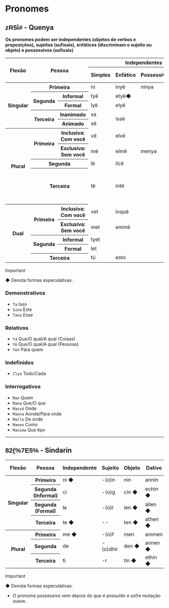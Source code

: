 # Pronomes

## <span style="font-family: 'Tengwar Annatar', sans-serif;">zR5Ì#</span> - Quenya

**Os pronomes podem ser independentes (objetos de verbos e preposições), sujeitos (sufixais), enfáticos (discriminam o sujeito ou objeto) e possessivos (sufixais)**

<table>
	<thead>
		<tr>
			<th rowspan="2">Flexão</th>
			<th colspan="2" rowspan="2">Pessoa</th>
			<th colspan="4">Independentes</th>
			<th colspan="4">Sufixais</th>
		</tr>
		<tr>
			<th>Simples</th>
			<th>Enfático</th>
			<th>Possessivo</th>
			<th>Reflexivo</th>
			<th>Nominativo</th>
			<th>Nom. Curto</th>
			<th>Acusativo</th>
			<th>Possessivo</th>
		</tr>
	</thead>
	<tr>
		<th rowspan="5">Singular</th>
		<th colspan="2">Primeira</th>
		<td>ni</td>
		<td>inyë</td>
		<td>ninya</td>
		<td>imni</td>
		<td>-nyë</td>
		<td>-n</td>
		<td rowspan="3"></td>
		<td>-nya</td>
	</tr>
	<tr>
		<th rowspan="2">Segunda</th>
		<th>Informal</th>
		<td>tyë</td>
		<td>etyë◆</td>
		<td rowspan="6"></td>
		<td>intyë</td>
		<td>-tyë</td>
		<td>-t</td>
		<td>-tya</td>
	</tr>
	<tr>
		<th>Formal</th>
		<td>lyë</td>
		<td>elyë</td>
		<td>imlë</td>
		<td>-lyë</td>
		<td>-l</td>
		<td>-lya</td>
	</tr>
	<tr>
		<th rowspan="2">Terceira</th>
		<th>Inanimado</th>
		<td>sa</td>
		<td rowspan="2">issë</td>
		<td>insa</td>
		<td rowspan="2">-ssë/-së</td>
		<td rowspan="2" colspan="2">-s</td>
		<td rowspan="2">-rya</td>
	</tr>
		<th>Animado</th>
		<td>së</td>
		<td>insë</td>
	<tr>
	</tr>
	<tr>
		<th rowspan="4">Plural</th>
		<th rowspan="2">Primeira</th>
		<th>Inclusiva: Com você</th>
		<td>vë</td>
		<td>elvë</td>
		<td>inwë</td>
		<td>-lvë</td>
		<td rowspan="9"></td>
		<td rowspan="3"></td>
		<td>-lva</td>
	</tr>
	<tr>
		<th>Exclusiva: Sem você</th>
		<td>më</td>
		<td>elmë</td>
		<td>menya</td>
		<td>immë</td>
		<td>-lmë</td>
		<td>-lma</td>
	</tr>
	<tr>
		<th colspan="2">Segunda</th>
		<td>lë</td>
		<td>ilcë</td>
		<td rowspan="7"></td>
		<td>indë</td>
		<td>-ldë</td>
		<td>-lda</td>
	</tr>
	<tr>
		<th colspan="2">Terceira</th>
		<td>të</td>
		<td>intë</td>
		<td>intë</td>
		<td>
			<p>-ntë</p>
			<p>-ltë (poético)</p>
		</td>
		<td>-t</td>
		<td>-nta/-lta</td>
	</tr>
	<tr>
		<th rowspan="5">Dual</th>
		<th rowspan="2">Primeira</th>
		<th>Inclusiva: Com você</th>
		<td>vet</td>
		<td>inquë</td>
		<td rowspan="5"></td>
		<td>-ngwë</td>
		<td rowspan="5"></td>
		<td>-ngwa</td>
	</tr>
	<tr>
		<th>Exclusiva: Sem você</th>
		<td>met</td>
		<td>emmë</td>
		<td>-mmë</td>
		<td>-mma</td>
	</tr>
	<tr>
		<th rowspan="2">Segunda</th>
		<th>Informal</th>
		<td>tyet</td>
		<td rowspan="2"></td>
		<td rowspan="2">-stë</td>
		<td rowspan="2">-sta</td>
	</tr>
	<tr>
		<th>Formal</th>
		<td>let</td>
	</tr>
	<tr>
		<th colspan="2">Terceira</th>
		<td>tú</td>
		<td>esto</td>
		<td>-ttë</td>
		<td>-twa</td>
	</tr>
</table>

> [!IMPORTANT]
> ◆ Denota formas especulativas.

### Demonstrativos

-   `Ta` Isso
-   `Sina` Este
-   `Tana` Esse

### Relativos

-   `Ya` Que/O qual/A qual (Coisas)
-   `Yë` Que/O qual/A qual (Pessoas)
-   `Yen` Para quem

### Indefinidos

-   `Ilya` Todo/Cada

### Interrogativos

-   `Man` Quem
-   `Mana` Que/O que
-   `Massë` Onde
-   `Manna` Aonde/Para onde
-   `Mallo` De onde
-   `Manen` Como
-   `Manima` Que tipo

---

## <span style="font-family: 'Tengwar Annatar', sans-serif;">82\{\%7E5\%</span> - Sindarin

<table>
	<thead>
		<tr>
			<th>Flexão</th>
			<th>Pessoa</th>
			<th>Independente</th>
			<th>Sujeito</th>
			<th>Objeto</th>
			<th>Dativo</th>
			<th>Determinante Possessivo</th>
		</tr>
	</thead>
	<tr>
		<th rowspan="4">Singular</th>
		<th>Primeira</th>
		<td>ni ◆</td>
		<td>-(o)n</td>
		<td>nin</td>
		<td>annin</td>
		<td>nín</td>
	</tr>
	<tr>
		<th>Segunda (Informal)</th>
		<td>ci</td>
		<td>-(o)g</td>
		<td>cin ◆</td>
		<td>echin ◆</td>
		<td>cín ◆</td>
	</tr>
	<tr>
		<th>Segunda (Formal)</th>
		<td>le</td>
		<td>-(o)l</td>
		<td>len ◆</td>
		<td>allen ◆</td>
		<td>lín</td>
	</tr>
	<tr>
		<th>Terceira</th>
		<td>te ◆</td>
		<td>--</td>
		<td>ten ◆</td>
		<td>athen ◆</td>
		<td>tín</td>
	</tr>
	<tr>
		<th rowspan="3">Plural</th>
		<th>Primeira</th>
		<td>me ◆</td>
		<td>-(o)f</td>
		<td>men</td>
		<td>ammen</td>
		<td>mín</td>
	</tr>
	<tr>
		<th>Segunda</th>
		<td>de</td>
		<td>-(o)dhir</td>
		<td>den ◆</td>
		<td>annen ◆</td>
		<td>dín ◆</td>
	</tr>
	<tr>
		<th>Terceira</th>
		<td>ti</td>
		<td>-r</td>
		<td>tin ◆</td>
		<td>ethin ◆</td>
		<td>tín ◆</td>
	</tr>
</table>

> [!IMPORTANT]
> ◆ Denota formas especulativas.

-   O pronome possessivo vem depois do que é possuído e sofre mutação suave.
